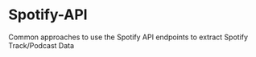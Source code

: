 # Spotify-API
Common approaches to use the Spotify API endpoints to extract Spotify Track/Podcast Data
